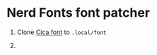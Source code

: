 # Nerd Fonts font patcher

1. Clone [Cica font](https://github.com/miiton/Cica) to `.local/font`

1. 
